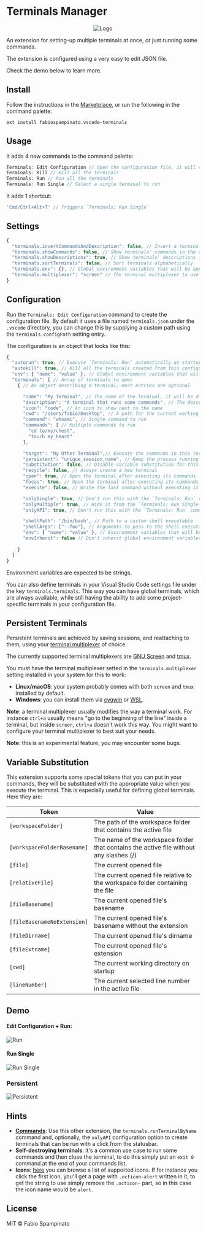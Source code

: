 # Terminals Manager

<p align="center">
	<img src="https://raw.githubusercontent.com/fabiospampinato/vscode-terminals/master/resources/logo-128x128.png" alt="Logo">
</p>

An extension for setting-up multiple terminals at once, or just running some commands.

The extension is configured using a very easy to edit JSON file.

Check the demo below to learn more.

## Install

Follow the instructions in the [Marketplace](https://marketplace.visualstudio.com/items?itemName=fabiospampinato.vscode-terminals), or run the following in the command palette:

```shell
ext install fabiospampinato.vscode-terminals
```

## Usage

It adds 4 new commands to the command palette:

```js
Terminals: Edit Configuration // Open the configuration file, it will create it for you if needed
Terminals: Kill // Kill all the terminals
Terminals: Run // Run all the terminals
Terminals: Run Single // Select a single terminal to run
```

It adds 1 shortcut:

```js
'Cmd/Ctrl+Alt+T' // Triggers `Terminals: Run Single`
```

## Settings

```js
{
  "terminals.invertCommandsAndDescription": false, // Invert a terminal commands and description in the quickpick
  "terminals.showCommands": false, // Show terminals' commands in the quickpick
  "terminals.showDescriptions": true, // Show terminals' descriptions in the quickpick
  "terminals.sortTerminals": false, // Sort terminals alphabetically
  "terminals.env": {}, // Global environment variables that will be applied to all terminals
  "terminals.multiplexer": "screen" // The terminal multiplexer to use for persistent terminals, supported values are: "screen", "tmux"
}
```

## Configuration

Run the `Terminals: Edit Configuration` command to create the configuration file. By default it uses a file named `terminals.json` under the `.vscode` directory, you can change this by supplying a custom path using the `terminals.configPath` setting entry.

The configuration is an object that looks like this:

```js
{
  "autorun": true, // Execute `Terminals: Run` automatically at startup or when the project is added to the workspace
  "autokill": true, // Kill all the terminals created from this configuration when the project is removed from the workspace
  "env": { "name": "value" }, // Global environment variables that will be applied to all terminals
  "terminals": [ // Array of terminals to open
    { // An object describing a terminal, most entries are optional

      "name": "My Terminal", // The name of the terminal, it will be displayed in the dropdown
      "description": "A terminal that runs some commands", // The description of the terminal
      "icon": "code", // An icon to show next to the name
      "cwd": "/Users/fabio/Desktop", // A path for the current working directory to be used for the terminal
      "command": "whoami", // Single command to run
      "commands": [ // Multiple commands to run
        "cd to/my/chest",
        "touch my_heart"
      ],

      "target": "My Other Terminal",// Execute the commands in this terminal's instance
      "persistent": "unique_session_name", // Keep the process running even when closing the terminal and reuse it, preservig the output. The unique session name will be passed to the terminal multiplexer
      "substitution": false, // Disable variable substitution for this terminal
      "recycle": false, // Always create a new terminal
      "open": true, // Open the terminal after executing its commands
      "focus": true, // Open the terminal after executing its commands and focus to it
      "execute": false, // Write the last command without executing it

      "onlySingle": true, // Don't run this with the `Terminals: Run` command
      "onlyMultiple": true, // Hide it from the `Terminals: Run Single` command
      "onlyAPI": true, // Don't run this with the `Terminals: Run` command and hide it from the `Terminals: Run Single` command

      "shellPath": '/bin/bash', // Path to a custom shell executable
      "shellArgs": ["--foo"], // Arguments to pass to the shell executable
      "env": { "name": "value" }, // Environment variables that will be applied to this terminal
      "envInherit": false // Don't inherit global environment variables

    }
  ]
}
```

Environment variables are expected to be strings.

You can also define terminals in your Visual Studio Code settings file under the key `terminals.terminals`. This way you can have global terminals, which are always available, while still having the ability to add some project-specific terminals in your configuration file.

## Persistent Terminals

Persistent terminals are achieved by saving sessions, and reattaching to them, using your [terminal multiplexer](https://en.wikipedia.org/wiki/Terminal_multiplexer) of choice.

The currently supported terminal multiplexers are [GNU Screen](https://en.wikipedia.org/wiki/GNU_Screen) and [tmux](https://en.wikipedia.org/wiki/Tmux).

You must have the terminal multiplexer setted in the `terminals.multiplexer` setting installed in your system for this to work:
  - **Linux/macOS**: your system probably comes with both `screen` and `tmux` installed by default.
  - **Windows**: you can install them via [cygwin](http://www.cygwin.com) or [WSL](https://en.wikipedia.org/wiki/Windows_Subsystem_for_Linux).

**Note**: a terminal multiplexer usually modifies the way a terminal work. For instance `ctrl+a` usually means "go to the beginning of the line" inside a terminal, but inside `screen`, `ctrl+a` doesn't work this way. You might want to configure your terminal multiplexer to best suit your needs.

**Note**: this is an experimental feature, you may encounter some bugs.

## Variable Substitution

This extension supports some special tokens that you can put in your commands, they will be substituted with the appropriate value when you execute the terminal. This is especially useful for defining global terminals. Here they are:

| Token                       | Value                                                                                  |
|-----------------------------|----------------------------------------------------------------------------------------|
| `[workspaceFolder]`         | The path of the workspace folder that contains the active file                         |
| `[workspaceFolderBasename]` | The name of the workspace folder that contains the active file without any slashes (/) |
| `[file]`                    | The current opened file                                                                |
| `[relativeFile]`            | The current opened file relative to the workspace folder containing the file           |
| `[fileBasename]`            | The current opened file's basename                                                     |
| `[fileBasenameNoExtension]` | The current opened file's basename without the extension                               |
| `[fileDirname]`             | The current opened file's dirname                                                      |
| `[fileExtname]`             | The current opened file's extension                                                    |
| `[cwd]`                     | The current working directory on startup                                               |
| `[lineNumber]`              | The current selected line number in the active file                                    |

## Demo

#### Edit Configuration + Run:

![Run](resources/run.gif)

#### Run Single

![Run Single](resources/run_single.gif)

### Persistent

![Persistent](resources/persistent.gif)

## Hints

- **[Commands](https://marketplace.visualstudio.com/items?itemName=fabiospampinato.vscode-commands)**: Use this other extension, the `terminals.runTerminalByName` command and, optionally, the `onlyAPI` configuration option to create terminals that can be run with a click from the statusbar.
- **Self-destroying terminals**: it's a common use case to run some commands and then close the terminal, to do this simply put an `exit 0` command at the end of your commands list.
- **Icons**: [here](https://octicons.github.com/) you can browse a list of supported icons. If for instance you click the first icon, you'll get a page with `.octicon-alert` written in it, to get the string to use simply remove the `.octicon-` part, so in this case the icon name would be `alert`.

## License

MIT © Fabio Spampinato
